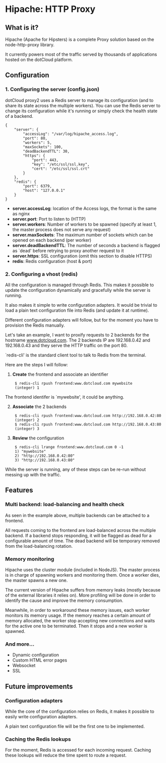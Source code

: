 Hipache: HTTP Proxy
===================

What is it?
-----------

Hipache (Apache for Hipsters) is a complete Proxy solution based on the
node-http-proxy library.

It currently powers most of the traffic served by thousands of applications
hosted on the dotCloud platform.

Configuration
-------------

### 1. Configuring the server (config.json)

dotCloud proxy2 uses a Redis server to manage its configuration (and to share
its state across the multiple workers). You can use the Redis server to change
its configuration while it's running or simply check the health state of a
backend.

    {
        "server": {
            "accessLog": "/var/log/hipache_access.log",
            "port": 80,
            "workers": 5,
            "maxSockets": 100,
            "deadBackendTTL": 30,
            "https": {
                "port": 443,
                "key": "/etc/ssl/ssl.key",
                "cert": "/etc/ssl/ssl.crt"
            }
        },
        "redis": {
            "port": 6379,
            "host": "127.0.0.1"
        }
    }

* __server.accessLog__: location of the Access logs, the format is the same as
nginx
* __server.port__: Port to listen to (HTTP)
* __server.workers__: Number of workers to be spawned (specify at least 1, the
master process does not serve any request)
* __server.maxSockets__: The maximum number of sockets which can be opened on
each backend (per worker)
* __server.deadBackendTTL__: The number of seconds a backend is flagged as
`dead' before retrying to proxy another request to it
* __server.https__: SSL configuration (omit this section to disable HTTPS)
* __redis__: Redis configuration (host & port)


### 2. Configuring a vhost (redis)

All the configuration is managed through Redis. This makes it possible to
update the configuration dynamically and gracefully while the server is
running.

It also makes it simple to write configuration adapters. It would be trivial
to load a plain text configuration file into Redis (and update it at runtime).

Different configuration adapters will follow, but for the moment you have to
provision the Redis manually.

Let's take an example, I want to proxify requests to 2 backends for the
hostname www.dotcloud.com. The 2 backends IP are 192.168.0.42 and 192.168.0.43
and they serve the HTTP traffic on the port 80.

`redis-cli' is the standard client tool to talk to Redis from the terminal.

Here are the steps I will follow:

1. __Create__ the frontend and associate an identifier

        $ redis-cli rpush frontend:www.dotcloud.com mywebsite
        (integer) 1

The frontend identifer is `mywebsite', it could be anything.

2. __Associate__ the 2 backends

        $ redis-cli rpush frontend:www.dotcloud.com http://192.168.0.42:80
        (integer) 2
        $ redis-cli rpush frontend:www.dotcloud.com http://192.168.0.43:80
        (integer) 3

3. __Review__ the configuration

        $ redis-cli lrange frontend:www.dotcloud.com 0 -1
        1) "mywebsite"
        2) "http://192.168.0.42:80"
        3) "http://192.168.0.43:80"

While the server is running, any of these steps can be re-run without messing
up with the traffic.


Features
--------

### Multi backend: load-balancing and health check

As seen in the example above, multiple backends can be attached to a frontend.

All requests coming to the frontend are load-balanced across the multiple
backend. If a backend stops responding, it will be flagged as dead for a
configurable amount of time. The dead backend will be temporary removed from
the load-balancing rotation.

### Memory monitoring

Hipache uses the cluster module (included in NodeJS). The master process is in
charge of spawning workers and monitoring them. Once a worker dies, the master
spawns a new one.

The current version of Hipache suffers from memory leaks (mostly because of
the external libraries it relies on). More profiling will be done in order to
identify the cause and improve the memory consumption.

Meanwhile, in order to workaround these memory issues, each worker monitors its
memory usage. If the memory reaches a certain amount of memory allocated, the
worker stop accepting new connections and waits for the active one to be
terminated. Then it stops and a new worker is spawned.

### And more...

* Dynamic configuration
* Custom HTML error pages
* Websocket
* SSL


Future improvements
-------------------

### Configuration adapters

While the core of the configuration relies on Redis, it makes it possible to
easily write configuration adapters.

A plain text configuration file will be the first one to be implemented.

### Caching the Redis lookups

For the moment, Redis is accessed for each incoming request. Caching these
lookups will reduce the time spent to route a request.
